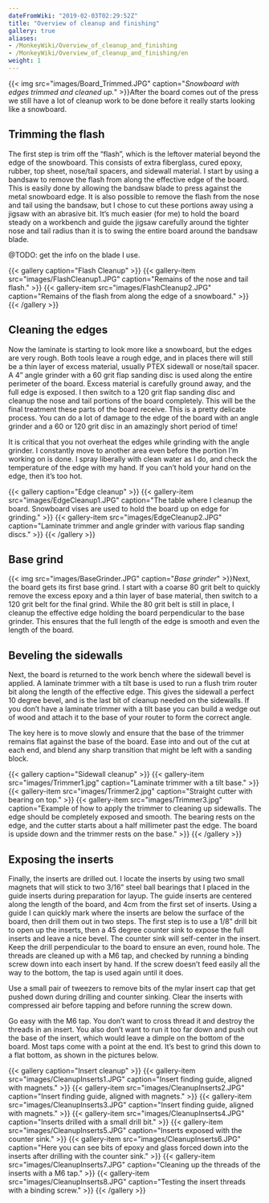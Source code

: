 ```yaml
---
dateFromWiki: "2019-02-03T02:29:52Z"
title: "Overview of cleanup and finishing"
gallery: true
aliases:
- /MonkeyWiki/Overview_of_cleanup_and_finishing
- /MonkeyWiki/Overview_of_cleanup_and_finishing/en
weight: 1
---
```

{{< img src="images/Board_Trimmed.JPG" caption="_Snowboard with edges trimmed and cleaned up._" >}}After the board comes out of the press we still have a lot of cleanup work to be done before it really starts looking like a snowboard.
 

## Trimming the flash 
 
The first step is trim off the “flash”, which is the leftover material beyond the edge of the snowboard. This consists of extra fiberglass, cured epoxy, rubber, top sheet, nose/tail spacers, and sidewall material. I start by using a bandsaw to remove the flash from along the effective edge of the board. This is easily done by allowing the bandsaw blade to press against the metal snowboard edge. It is also possible to remove the flash from the nose and tail using the bandsaw, but I chose to cut these portions away using a jigsaw with an abrasive bit. It’s much easier (for me) to hold the board steady on a workbench and guide the jigsaw carefully around the tighter nose and tail radius than it is to swing the entire board around the bandsaw blade. 

@TODO: get the info on the blade I use.

{{< gallery  caption="Flash Cleanup" >}}
{{< gallery-item src="images/FlashCleanup1.JPG" caption="Remains of the nose and tail flash." >}}
{{< gallery-item src="images/FlashCleanup2.JPG" caption="Remains of the flash from along the edge of a snowboard." >}}
{{< /gallery >}}



## Cleaning the edges 
 
Now the laminate is starting to look more like a snowboard, but the edges are very rough. Both tools leave a rough edge, and in places there will still be a thin layer of excess material, usually PTEX sidewall or nose/tail spacer. A 4” angle grinder with a 60 grit flap sanding disc is used along the entire perimeter of the board. Excess material is carefully ground away, and the full edge is exposed. I then switch to a 120 grit flap sanding disc and cleanup the nose and tail portions of the board completely. This will be the final treatment these parts of the board receive. This is a pretty delicate process. You can do a lot of damage to the edge of the board with an angle grinder and a 60 or 120 grit disc in an amazingly short period of time!
 
It is critical that you not overheat the edges while grinding with the angle grinder. I constantly move to another area even before the portion I’m working on is done. I spray liberally with clean water as I do, and check the temperature of the edge with my hand. If you can’t hold your hand on the edge, then it’s too hot.

{{< gallery  caption="Edge cleanup" >}}
{{< gallery-item src="images/EdgeCleanup1.JPG" caption="The table where I cleanup the board. Snowboard vises are used to hold the board up on edge for grinding." >}}
{{< gallery-item src="images/EdgeCleanup2.JPG" caption="Laminate trimmer and angle grinder with various flap sanding discs." >}}
{{< /gallery >}}

 

## Base grind 
 
{{< img src="images/BaseGrinder.JPG" caption="_Base grinder_" >}}Next, the board gets its first base grind. I start with a coarse 80 grit belt to quickly remove the excess epoxy and a thin layer of base material, then switch to a 120 grit belt for the final grind. While the 80 grit belt is still in place, I cleanup the effective edge holding the board perpendicular to the base grinder. This ensures that the full length of the edge is smooth and even the length of the board.


## Beveling the sidewalls 
 
Next, the board is returned to the work bench where the sidewall bevel is applied. A laminate trimmer with a tilt base is used to run a flush trim router bit along the length of the effective edge. This gives the sidewall a perfect 10 degree bevel, and is the last bit of cleanup needed on the sidewalls. If you don’t have a laminate trimmer with a tilt base you can build a wedge out of wood and attach it to the base of your router to form the correct angle.
 
The key here is to move slowly and ensure that the base of the trimmer remains flat against the base of the board. Ease into and out of the cut at each end, and blend any sharp transition that might be left with a sanding block.

{{< gallery  caption="Sidewall cleanup" >}}
{{< gallery-item src="images/Trimmer1.jpg" caption="Laminate trimmer with a tilt base." >}}
{{< gallery-item src="images/Trimmer2.jpg" caption="Straight cutter with bearing on top." >}}
{{< gallery-item src="images/Trimmer3.jpg" caption="Example of how to apply the trimmer to cleaning up sidewalls. The edge should be completely exposed and smooth. The bearing rests on the edge, and the cutter starts about a half millimeter past the edge. The board is upside down and the trimmer rests on the base." >}}
{{< /gallery >}}

 

## Exposing the inserts 
 
Finally, the inserts are drilled out. I locate the inserts by using two small magnets that will stick to two 3/16” steel ball bearings that I placed in the guide inserts during preparation for layup. The guide inserts are centered along the length of the board, and 4cm from the first set of inserts. Using a guide I can quickly mark where the inserts are below the surface of the board, then drill them out in two steps. The first step is to use a 1/8” drill bit to open up the inserts, then a 45 degree counter sink to expose the full inserts and leave a nice bevel. The counter sink will self-center in the insert. Keep the drill perpendicular to the board to ensure an even, round hole. The threads are cleaned up with a M6 tap, and checked by running a binding screw down into each insert by hand. If the screw doesn’t feed easily all the way to the bottom, the tap is used again until it does.
 
Use a small pair of tweezers to remove bits of the mylar insert cap that get pushed down during drilling and counter sinking. Clear the inserts with compressed air before tapping and before running the screw down.
 
Go easy with the M6 tap. You don’t want to cross thread it and destroy the threads in an insert. You also don’t want to run it too far down and push out the base of the insert, which would leave a dimple on the bottom of the board. Most taps come with a point at the end. It’s best to grind this down to a flat bottom, as shown in the pictures below.

{{< gallery  caption="Insert cleanup" >}}
{{< gallery-item src="images/CleanupInserts1.JPG" caption="Insert finding guide, aligned with magnets." >}}
{{< gallery-item src="images/CleanupInserts2.JPG" caption="Insert finding guide, aligned with magnets." >}}
{{< gallery-item src="images/CleanupInserts3.JPG" caption="Insert finding guide, aligned with magnets." >}}
{{< gallery-item src="images/CleanupInserts4.JPG" caption="Inserts drilled with a small drill bit." >}}
{{< gallery-item src="images/CleanupInserts5.JPG" caption="Inserts exposed with the counter sink." >}}
{{< gallery-item src="images/CleanupInserts6.JPG" caption="Here you can see bits of epoxy and glass forced down into the inserts after drilling with the counter sink." >}}
{{< gallery-item src="images/CleanupInserts7.JPG" caption="Cleaning up the threads of the inserts with a M6 tap." >}}
{{< gallery-item src="images/CleanupInserts8.JPG" caption="Testing the insert threads with a binding screw." >}}
{{< /gallery >}}





